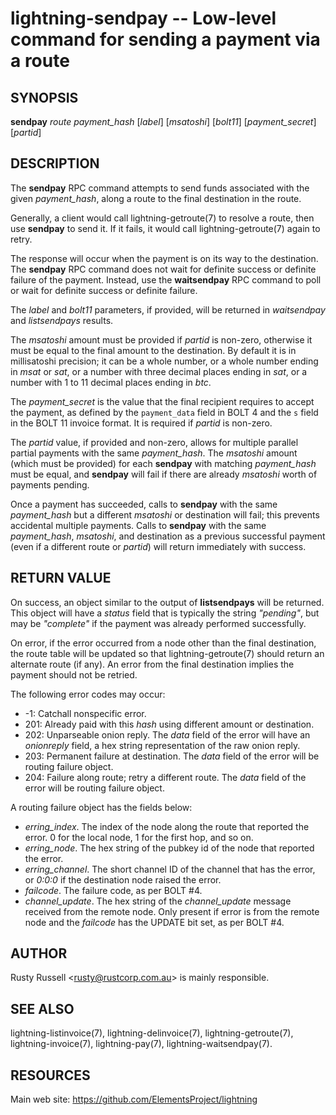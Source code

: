lightning-sendpay -- Low-level command for sending a payment via a route
========================================================================

SYNOPSIS
--------

**sendpay** *route* *payment\_hash* \[*label*\] \[*msatoshi*\]
\[*bolt11*\] \[*payment_secret*\] \[*partid*\]

DESCRIPTION
-----------

The **sendpay** RPC command attempts to send funds associated with the
given *payment\_hash*, along a route to the final destination in the
route.

Generally, a client would call lightning-getroute(7) to resolve a route,
then use **sendpay** to send it. If it fails, it would call
lightning-getroute(7) again to retry.

The response will occur when the payment is on its way to the
destination. The **sendpay** RPC command does not wait for definite
success or definite failure of the payment. Instead, use the
**waitsendpay** RPC command to poll or wait for definite success or
definite failure.

The *label* and *bolt11* parameters, if provided, will be returned in
*waitsendpay* and *listsendpays* results.

The *msatoshi* amount must be provided if *partid* is non-zero, otherwise
it must be equal to the final
amount to the destination. By default it is in millisatoshi precision; it can be a whole number, or a whole number
ending in *msat* or *sat*, or a number with three decimal places ending
in *sat*, or a number with 1 to 11 decimal places ending in *btc*.

The *payment_secret* is the value that the final recipient requires to
accept the payment, as defined by the `payment_data` field in BOLT 4
and the `s` field in the BOLT 11 invoice format.  It is required if
*partid* is non-zero.

The *partid* value, if provided and non-zero, allows for multiple parallel
partial payments with the same *payment_hash*.  The *msatoshi* amount
(which must be provided) for each **sendpay** with matching
*payment_hash* must be equal, and **sendpay** will fail if there are
already *msatoshi* worth of payments pending.

Once a payment has succeeded, calls to **sendpay** with the same
*payment\_hash* but a different *msatoshi* or destination will fail;
this prevents accidental multiple payments. Calls to **sendpay** with
the same *payment\_hash*, *msatoshi*, and destination as a previous
successful payment (even if a different route or *partid*) will return immediately
with success.

RETURN VALUE
------------

On success, an object similar to the output of **listsendpays** will be
returned. This object will have a *status* field that is typically the
string *"pending"*, but may be *"complete"* if the payment was already
performed successfully.

On error, if the error occurred from a node other than the final
destination, the route table will be updated so that
lightning-getroute(7) should return an alternate route (if any). An
error from the final destination implies the payment should not be
retried.

The following error codes may occur:
-   -1: Catchall nonspecific error.
-   201: Already paid with this *hash* using different amount or
    destination.
-   202: Unparseable onion reply. The *data* field of the error will
    have an *onionreply* field, a hex string representation of the raw
    onion reply.
-   203: Permanent failure at destination. The *data* field of the error
    will be routing failure object.
-   204: Failure along route; retry a different route. The *data* field
    of the error will be routing failure object.

A routing failure object has the fields below:
-   *erring\_index*. The index of the node along the route that reported
    the error. 0 for the local node, 1 for the first hop, and so on.
-   *erring\_node*. The hex string of the pubkey id of the node that
    reported the error.
-   *erring\_channel*. The short channel ID of the channel that has the
    error, or *0:0:0* if the destination node raised the error.
-   *failcode*. The failure code, as per BOLT \#4.
-   *channel\_update*. The hex string of the *channel\_update* message
    received from the remote node. Only present if error is from the
    remote node and the *failcode* has the UPDATE bit set, as per BOLT
    \#4.

AUTHOR
------

Rusty Russell <<rusty@rustcorp.com.au>> is mainly responsible.

SEE ALSO
--------

lightning-listinvoice(7), lightning-delinvoice(7),
lightning-getroute(7), lightning-invoice(7), lightning-pay(7),
lightning-waitsendpay(7).

RESOURCES
---------

Main web site: <https://github.com/ElementsProject/lightning>
